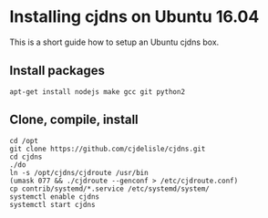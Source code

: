 # Installing cjdns on Ubuntu 16.04

This is a short guide how to setup an Ubuntu cjdns box.

## Install packages

	apt-get install nodejs make gcc git python2

## Clone, compile, install

	cd /opt
	git clone https://github.com/cjdelisle/cjdns.git
	cd cjdns
	./do
	ln -s /opt/cjdns/cjdroute /usr/bin
	(umask 077 && ./cjdroute --genconf > /etc/cjdroute.conf)
	cp contrib/systemd/*.service /etc/systemd/system/
	systemctl enable cjdns
	systemctl start cjdns

